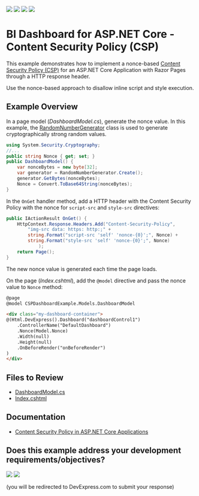 <!-- default badges list -->
![](https://img.shields.io/endpoint?url=https://codecentral.devexpress.com/api/v1/VersionRange/616836996/23.1.1%2B)
[![](https://img.shields.io/badge/Open_in_DevExpress_Support_Center-FF7200?style=flat-square&logo=DevExpress&logoColor=white)](https://supportcenter.devexpress.com/ticket/details/T1154893)
[![](https://img.shields.io/badge/📖_How_to_use_DevExpress_Examples-e9f6fc?style=flat-square)](https://docs.devexpress.com/GeneralInformation/403183)
[![](https://img.shields.io/badge/💬_Leave_Feedback-feecdd?style=flat-square)](#does-this-example-address-your-development-requirementsobjectives)
<!-- default badges end -->
# BI Dashboard for ASP.NET Core - Content Security Policy (CSP)

This example demonstrates how to implement a nonce-based [Content Security Policy (CSP)](https://developer.mozilla.org/en-US/docs/Web/HTTP/CSP) for an ASP.NET Core Application with Razor Pages through a HTTP response header.

Use the nonce-based approach to disallow inline script and style execution.

## Example Overview

In a page model (*DashboardModel.cs*), generate the nonce value. In this example, the [RandomNumberGenerator](https://learn.microsoft.com/en-us/dotnet/api/system.security.cryptography.randomnumbergenerator?view=net-6.0) class is used to generate cryptographically strong random values. 

```cs
using System.Security.Cryptography;
//...
public string Nonce { get; set; }
public DashboardModel() {
    var nonceBytes = new byte[32];
    var generator = RandomNumberGenerator.Create();
    generator.GetBytes(nonceBytes);
    Nonce = Convert.ToBase64String(nonceBytes);
}
```

In the `OnGet` handler method, add a HTTP header with the Content Security Policy with the nonce for `script-src` and `style-src` directives:

```cs
public IActionResult OnGet() {
    HttpContext.Response.Headers.Add("Content-Security-Policy",
        "img-src data: https: http:;" +
        string.Format("script-src 'self' 'nonce-{0}';", Nonce) +
        string.Format("style-src 'self' 'nonce-{0}';", Nonce) 
            );
    return Page();
}
```
The new nonce value is generated each time the page loads. 

On the page (*Index.cshtml*), add the `@model` directive and pass the nonce value to `Nonce` method:

```html
@page
@model CSPDashboardExample.Models.DashboardModel

<div class="my-dashboard-container">
@(Html.DevExpress().Dashboard("dashboardControl1")
    .ControllerName("DefaultDashboard")
    .Nonce(Model.Nonce)
    .Width(null)
    .Height(null)
    .OnBeforeRender("onBeforeRender")
)
</div>
```

## Files to Review

- [DashboardModel.cs](./CS/CSPDashboardExample/Models/DashboardModel.cs)
- [Index.cshtml](./CS/CSPDashboardExample/Pages/Index.cshtml)

## Documentation

- [Content Security Policy in ASP.NET Core Applications](https://docs.devexpress.com/Dashboard/404187)
<!-- feedback -->
## Does this example address your development requirements/objectives?

[<img src="https://www.devexpress.com/support/examples/i/yes-button.svg"/>](https://www.devexpress.com/support/examples/survey.xml?utm_source=github&utm_campaign=asp-net-core-dashboard-content-security-policy&~~~was_helpful=yes) [<img src="https://www.devexpress.com/support/examples/i/no-button.svg"/>](https://www.devexpress.com/support/examples/survey.xml?utm_source=github&utm_campaign=asp-net-core-dashboard-content-security-policy&~~~was_helpful=no)

(you will be redirected to DevExpress.com to submit your response)
<!-- feedback end -->
